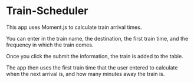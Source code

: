# Train-Scheduler

This app uses Moment.js to calculate train arrival times.

You can enter in the train name, the destination, the first train time, and the frequency in which the train comes.

Once you click the submit the information, the train is added to the table.

The app then uses the first train time that the user entered to calculate when the next arrival is, and how many minutes away the train is.